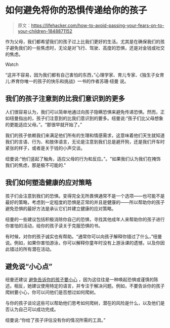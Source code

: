 # 如何避免将你的恐惧传递给你的孩子

> 原文：<https://lifehacker.com/how-to-avoid-passing-your-fears-on-to-your-children-1848871152>

作为父母，我们都希望我们的孩子过上比我们更好的生活。尤其是在确保我们的孩子避免我们的一些焦虑时，无论是对飞行、驾驶、高度的恐惧，还是对金钱或社交的焦虑。

Watch

“这并不容易，因为我们都有自己害怕的东西，”心理学家、育儿专家、《独生子女育儿:养育你唯一的孩子的快乐和挑战》一书的作者苏珊·纽曼 说。

## 我们的孩子注意到的比我们意识到的更多

人们很容易认为，我们可以简单地通过向孩子隐瞒恐惧来避免传递恐惧。然而，正如纽曼指出的，孩子们注意到的比我们意识到的要多。纽曼说:“孩子们比父母想象的更能适应父母。”。“那很早就开始了。”

我们的孩子依赖我们来满足他们所有的生理和情感需求，这意味着他们天生就知道我们的言语、行为、和肢体语言，无论是注意到我们总是避开狗，还是我们开车时紧张的样子，或者是关于钱的小声交谈。

纽曼说:“他们竖起了触角，适应父母的行为和反应。”。"如果我们认为我们在掩饰我们的焦虑，那是极不可能的."

## **我们如何塑造健康的应对策略**

孩子们会注意到我们的恐惧。变得完全无所畏惧通常不是一个选项——也可能不是最好的策略，考虑到一定程度的恐惧是正常的并且是健康的——所以帮助你的孩子避免恐惧的最好方法是承认它们并建立健康的应对策略。

纽曼的一些建议包括积极消除你自己的恐惧，寻找其他成年人来帮助你的孩子进行你害怕的活动，给你的孩子读关于克服恐惧的书。

有时候，对你的孩子诚实也有帮助。“通常你可以向孩子解释你错过了什么，”纽曼说。例如，如果你害怕游泳，你可以解释你童年时没有上游泳课的遗憾，以及你因此错过的所有潜在活动。

## **避免说“小心点”**

纽曼还建议 [避免告诉你的孩子要小心](https://lifehacker.com/stop-telling-kids-to-be-careful-and-what-to-say-instea-1848762621) ，因为这往往是一种唤起恐惧或谨慎的陈述。相反，她建议使用特定的语言，并专注于解决问题。例如，不要告诉你的孩子爬树要小心，你可以问他们是否想过如何爬树。

与你的孩子谈论这些可以帮助他们思考如何爬树，潜在的风险是什么，以及他们是否认为自己可以成功完成。

纽曼说:“你给了孩子评估没有你的情况所需的工具。”